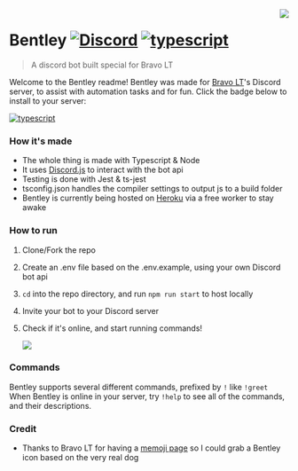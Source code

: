 <img src="repoResources/icon.png" align="right" />

# Bentley [![Discord](https://img.shields.io/discord/844365328574054420.svg?label=&logo=discord&logoColor=ffffff&color=7389D8&labelColor=6A7EC2)](https://discord.gg/84eWHK26CU) [![typescript](https://img.shields.io/badge/made%20with-typescript-blue)](https://img.shields.io/badge/made%20with-typescript-blue)

> A discord bot built special for Bravo LT

Welcome to the Bentley readme! Bentley was made for [Bravo LT](https://www.bravolt.com/)'s Discord server, to assist with automation tasks and for fun. Click the badge below to install to your server:

[![typescript](https://img.shields.io/badge/Click%20Me-To%20Install%20Bot-9cf)](https://discord.com/api/oauth2/authorize?client_id=876206083461505025&permissions=8&scope=bot)

### How it's made

- The whole thing is made with Typescript & Node
- It uses [Discord.js](https://discord.js.org/#/) to interact with the bot api
- Testing is done with Jest & ts-jest
- tsconfig.json handles the compiler settings to output js to a build folder
- Bentley is currently being hosted on [Heroku](https://www.heroku.com/) via a free worker to stay awake

### How to run

1. Clone/Fork the repo
2. Create an .env file based on the .env.example, using your own Discord bot api
3. `cd` into the repo directory, and run `npm run start` to host locally
4. Invite your bot to your Discord server
5. Check if it's online, and start running commands!

   <img src="repoResources/onlineScreenshot.png" />

### Commands

Bentley supports several different commands, prefixed by `!` like `!greet`
When Bentley is online in your server, try `!help` to see all of the commands, and their descriptions.

### Credit

- Thanks to Bravo LT for having a [memoji page](https://www.bravolt.com/about-us) so I could grab a Bentley icon based on the very real dog
